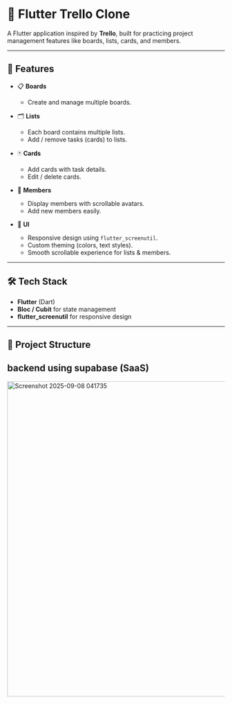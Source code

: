 # 📝 Flutter Trello Clone

A Flutter application inspired by **Trello**, built for practicing project management features like boards, lists, cards, and members.  

---

## 🚀 Features

- 📋 **Boards**
  - Create and manage multiple boards.
  
- 🗂️ **Lists**
  - Each board contains multiple lists.
  - Add / remove tasks (cards) to lists.

- 🃏 **Cards**
  - Add cards with task details.
  - Edit / delete cards.

- 👥 **Members**
  - Display members with scrollable avatars.
  - Add new members easily.

- 🎨 **UI**
  - Responsive design using `flutter_screenutil`.
  - Custom theming (colors, text styles).
  - Smooth scrollable experience for lists & members.

---

## 🛠️ Tech Stack

- **Flutter** (Dart)
- **Bloc / Cubit** for state management
- **flutter_screenutil** for responsive design

---

## 📂 Project Structure

## backend using supabase (SaaS)

<img width="1227" height="728" alt="Screenshot 2025-09-08 041735" src="https://github.com/user-attachments/assets/957032ac-2cef-41b7-87d7-cead099c24cf" />




